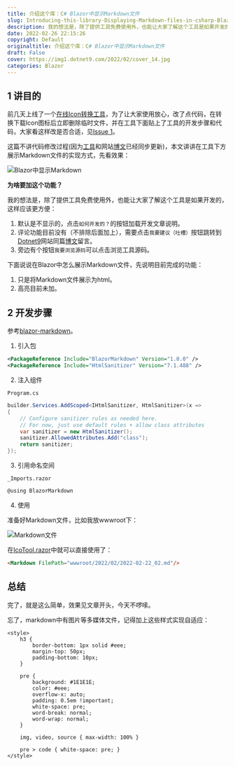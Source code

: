 ```yaml
---
title: 介绍这个库：C# Blazor中显示Markdown文件
slug: Introducing-this-library-Displaying-Markdown-files-in-csharp-Blazor
description: 我的想法是，除了提供工具免费使用外，也能让大家了解这个工具是如果开发的，这样应该更方便
date: 2022-02-26 22:15:26
copyright: Default
originaltitle: 介绍这个库：C# Blazor中显示Markdown文件
draft: False
cover: https://img1.dotnet9.com/2022/02/cover_14.jpg
categories: Blazor
---
```


## 1 讲目的

前几天上线了一个[在线Icon转换工具](https://tool.dotnet9.com/ico)，为了让大家使用放心，改了点代码，在转换下载Icon图标后立即删除临时文件，并在工具下面贴上了工具的开发步骤和代码，大家看这样改是否合适，见[Issue 1](https://github.com/dotnet9/dotnet9.com/issues/1)。

这篇不讲代码修改过程(因为[工具](https://tool.dotnet9.com/ico)和网站[博文](https://dotnet9.com/1715)已经同步更新)，本文讲讲在工具下方展示Markdown文件的实现方式，先看效果：

![Blazor中显示Markdown](https://img1.dotnet9.com/2022/02/1401.gif)

**为啥要加这个功能？**

我的想法是，除了提供工具免费使用外，也能让大家了解这个工具是如果开发的，这样应该更方便：

1. 默认是不显示的，点击`如何开发的？`的按钮加载开发文章说明。
2. 评论功能目前没有（不排除后面加上），需要点击`我要建议（吐槽）`按钮跳转到[Dotnet9](https://dotnet9.com)网站同篇[博文](https://dotnet9.com/1715)留言。
3. 旁边有个按钮`我要浏览源码`可以点击浏览工具源码。

下面说说在Blazor中怎么展示Markdown文件，先说明目前完成的功能：

1. 只是将Markdown文件展示为html。
2. 高亮目前未加。

## 2 开发步骤

参考[blazor-markdown](https://github.com/georgemathieson/blazor-markdown)。

1. 引入包

```XML
<PackageReference Include="BlazorMarkdown" Version="1.0.0" />
<PackageReference Include="HtmlSanitizer" Version="7.1.488" />
```

2. 注入组件

`Program.cs`

```C#
builder.Services.AddScoped<IHtmlSanitizer, HtmlSanitizer>(x =>
{
    // Configure sanitizer rules as needed here.
    // For now, just use default rules + allow class attributes
    var sanitizer = new HtmlSanitizer();
    sanitizer.AllowedAttributes.Add("class");
    return sanitizer;
});
```

3. 引用命名空间

`_Imports.razor`

```html
@using BlazorMarkdown
```

4. 使用

准备好Markdown文件，比如我放wwwroot下：

![Markdown文件](https://img1.dotnet9.com/2022/02/1402.png)

在[IcoTool.razor](https://github.com/dotnet9/dotnet9.com/blob/develop/src/Dotnet9.Tools.Web/Pages/Public/ImageTools/IcoTool.razor)中就可以直接使用了：

```html
<Markdown FilePath="wwwroot/2022/02/2022-02-22_02.md"/>
```

## 总结

完了，就是这么简单，效果见文章开头，今天不啰嗦。

忘了，markdown中有图片等多媒体文件，记得加上这些样式实现自适应：

```style
<style>
    h3 {
        border-bottom: 1px solid #eee;
        margin-top: 50px;
        padding-bottom: 10px;
    }

    pre {
        background: #1E1E1E;
        color: #eee;
        overflow-x: auto;
        padding: 0.5em !important;
        white-space: pre;
        word-break: normal;
        word-wrap: normal;
    }

    img, video, source { max-width: 100% }

    pre > code { white-space: pre; }
</style>
```